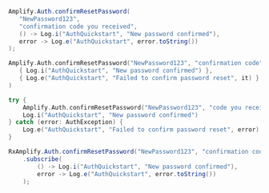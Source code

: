<amplify-block-switcher>
<amplify-block name="Java">

```java
Amplify.Auth.confirmResetPassword(
   "NewPassword123",
   "confirmation code you received",
   () -> Log.i("AuthQuickstart", "New password confirmed"),
   error -> Log.e("AuthQuickstart", error.toString())
);
```

</amplify-block>
<amplify-block name="Kotlin - Callbacks">

```kotlin
Amplify.Auth.confirmResetPassword("NewPassword123", "confirmation code",
   { Log.i("AuthQuickstart", "New password confirmed") },
   { Log.e("AuthQuickstart", "Failed to confirm password reset", it) }
)
```

</amplify-block>
<amplify-block name="Kotlin - Coroutines (Beta)">

```kotlin
try {
    Amplify.Auth.confirmResetPassword("NewPassword123", "code you received")
    Log.i("AuthQuickstart", "New password confirmed") 
} catch (error: AuthException) {
    Log.e("AuthQuickstart", "Failed to confirm password reset", error)
}
```
</amplify-block>
<amplify-block name="RxJava">

```java
RxAmplify.Auth.confirmResetPassword("NewPassword123", "confirmation code")
    .subscribe(
        () -> Log.i("AuthQuickstart", "New password confirmed"),
        error -> Log.e("AuthQuickstart", error.toString())
    );
```

</amplify-block>
</amplify-block-switcher>
